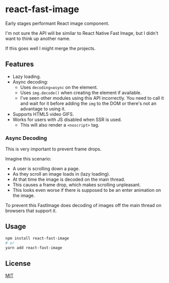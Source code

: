 # react-fast-image

Early stages performant React image component.

I'm not sure the API will be similar to React Native Fast Image, but I didn't want to think up another name.

If this goes well I might merge the projects.

## Features

-   Lazy loading.
-   Async decoding:
    -   Uses `decoding=async` on the element.
    -   Uses `img.decode()` when creating the element if available.
    -   I've seen other modules using this API incorrectly. You need to call it and wait for it before adding the `img` to the DOM or there's not an advantage to using it.
-   Supports HTML5 video GIFS.
-   Works for users with JS disabled when SSR is used.
    -   This will also render a `<noscript>` tag.

### Async Decoding

This is very important to prevent frame drops.

Imagine this scenario:

-   A user is scrolling down a page.
-   As they scroll an image loads in (lazy loading).
-   At that time the image is decoded on the main thread.
-   This causes a frame drop, which makes scrolling unpleasant.
-   This looks even worse if there is supposed to be an enter animation on the image.

To prevent this FastImage does decoding of images off the main thread on browsers that support it.

## Usage

```bash
npm install react-fast-image
# or
yarn add react-fast-image
```

## License

[MIT](LICENSE)
